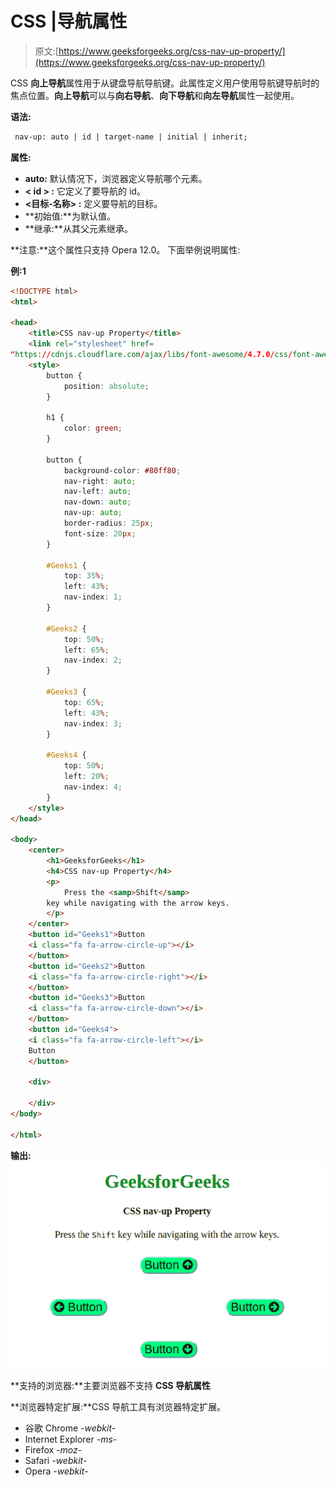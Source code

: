 # CSS |导航属性

> 原文:[https://www.geeksforgeeks.org/css-nav-up-property/](https://www.geeksforgeeks.org/css-nav-up-property/)

CSS **向上导航**属性用于从键盘导航导航键。此属性定义用户使用导航键导航时的焦点位置。**向上导航**可以与**向右导航**、**向下导航**和**向左导航**属性一起使用。

**语法:**

```html
 nav-up: auto | id | target-name | initial | inherit;
```

**属性:**

*   **auto:** 默认情况下，浏览器定义导航哪个元素。
*   **< id > :** 它定义了要导航的 id。
*   **<目标-名称> :** 定义要导航的目标。
*   **初始值:**为默认值。
*   **继承:**从其父元素继承。

**注意:**这个属性只支持 Opera 12.0。
下面举例说明属性:

**例:1**

```html
<!DOCTYPE html> 
<html> 

<head> 
    <title>CSS nav-up Property</title> 
    <link rel="stylesheet" href= 
"https://cdnjs.cloudflare.com/ajax/libs/font-awesome/4.7.0/css/font-awesome.min.css"> 
    <style> 
        button { 
            position: absolute; 
        } 

        h1 { 
            color: green; 
        } 

        button { 
            background-color: #80ff80; 
            nav-right: auto; 
            nav-left: auto; 
            nav-down: auto; 
            nav-up: auto; 
            border-radius: 25px; 
            font-size: 20px; 
        } 

        #Geeks1 { 
            top: 35%; 
            left: 43%; 
            nav-index: 1; 
        } 

        #Geeks2 { 
            top: 50%; 
            left: 65%; 
            nav-index: 2; 
        } 

        #Geeks3 { 
            top: 65%; 
            left: 43%; 
            nav-index: 3; 
        } 

        #Geeks4 { 
            top: 50%; 
            left: 20%; 
            nav-index: 4; 
        } 
    </style> 
</head> 

<body> 
    <center> 
        <h1>GeeksforGeeks</h1> 
        <h4>CSS nav-up Property</h4> 
        <p> 
            Press the <samp>Shift</samp> 
        key while navigating with the arrow keys. 
        </p> 
    </center> 
    <button id="Geeks1">Button 
    <i class="fa fa-arrow-circle-up"></i> 
    </button> 
    <button id="Geeks2">Button 
    <i class="fa fa-arrow-circle-right"></i> 
    </button> 
    <button id="Geeks3">Button 
    <i class="fa fa-arrow-circle-down"></i> 
    </button> 
    <button id="Geeks4"> 
    <i class="fa fa-arrow-circle-left"></i> 
    Button 
    </button> 

    <div> 

    </div> 
</body> 

</html> 
```

**输出:**
![](img/fe4d4b89d945f61de908a8eedda4c45a.png)

**支持的浏览器:**主要浏览器不支持 **CSS 导航属性**

**浏览器特定扩展:**CSS 导航工具有浏览器特定扩展。

*   谷歌 Chrome *-webkit-*
*   Internet Explorer *-ms-*
*   Firefox *-moz-*
*   Safari *-webkit-*
*   Opera *-webkit-*